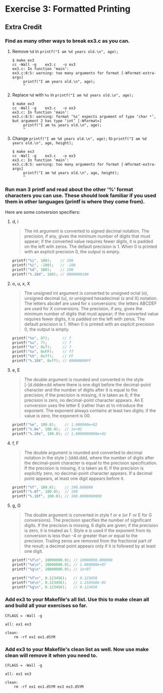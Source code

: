# Exercise 3: Formatted Printing
## Extra Credit
### Find as many other ways to break ex3.c as you can.
1. Remove `%d` in `printf("I am %d years old.\n", age);`

    ```
    $ make ex3
    cc -Wall -g    ex3.c   -o ex3
    ex3.c: In function ‘main’:
    ex3.c:8:5: warning: too many arguments for format [-Wformat-extra-args]
         printf("I am years old.\n", age);
         ^
    ```
2. Replace `%d` with `%s` in `printf("I am %d years old.\n", age);`

    ```
    $ make ex3
    cc -Wall -g    ex3.c   -o ex3
    ex3.c: In function ‘main’:
    ex3.c:8:5: warning: format ‘%s’ expects argument of type ‘char *’, but argument 2 has type ‘int’ [-Wformat=]
         printf("I am %s years old.\n", age);
         ^
    ```
3. Change `printf("I am %d years old.\n", age);` to `printf("I am %d years old.\n", age, height);`

    ```
    $ make ex3
    cc -Wall -g    ex3.c   -o ex3
    ex3.c: In function ‘main’:
    ex3.c:8:5: warning: too many arguments for format [-Wformat-extra-args]
         printf("I am %d years old.\n", age, height);
         ^
    ```

### Run man 3 printf and read about the other '%' format characters you can use. These should look familiar if you used them in other languages (printf is where they come from).
Here are some conversion specifiers:

1. d, i

    > The int argument is converted to signed decimal notation. The precision, if any, gives the minimum number of digits
    that must appear; if the converted value requires fewer digits, it is padded on the left with zeros. The default
    precision is 1. When 0 is printed with an explicit precision 0, the output is empty.
    

    ```c
    printf("%i", 100);    // 100
    printf("%i", -100);   // -100
    printf("%d", 100);    // 100
    printf("%.10d", 100); // 0000000100
    ```
    
2. o, u, x, X

    > The unsigned int argument is converted to unsigned octal (o), unsigned decimal (u), or unsigned hexadecimal
    (x and X) notation. The letters abcdef are used for x conversions; the letters ABCDEF are used for X conversions. 
    The precision, if any, gives the minimum number of digits that must appear; if the converted value requires 
    fewer digits, it is padded on the left with zeros. The default precision is 1. When 0 is printed with an 
    explicit precision 0, the output is empty.
    
    ```c
    printf("%o", 07);      // 7
    printf("%u", 7);       // 7
    printf("%x", 0x7);     // 7
    printf("%x", 0xFF);    // ff
    printf("%X", 0xff);    // FF
    printf("%.10X", 0xff); // 00000000FF
    ```
    
3. e, E

    > The double argument is rounded and converted in the style [-]d.ddde±dd where there is one digit before 
    the decimal-point character and the number of digits after it is equal to the precision; if the precision 
    is missing, it is taken as 6; if the precision is zero, no decimal-point character appears. An E conversion 
    uses the letter E (rather than e) to introduce the exponent. The exponent always contains at least two 
    digits; if the value is zero, the exponent is 00.
    
    ```c
    printf("%e", 100.0);    // 1.000000e+02
    printf("%.0e", 100.0);  // 1e+02
    printf("%.10e", 100.0); // 1.0000000000e+02
    ```
    
4. f, F

    > The double argument is rounded and converted to decimal notation in the style [-]ddd.ddd, where the number 
    of digits after the decimal-point character is equal to the precision specification. If the precision is 
    missing, it is taken as 6; if the precision is explicitly zero, no decimal-point character appears. 
    If a decimal point appears, at least one digit appears before it.
    
    ```c
    printf("%f", 100.0);    // 100.000000
    printf("%.0f", 100.0);  // 100
    printf("%.10f", 100.0); // 100.0000000000
    ```
    
5. g, G

    > The double argument is converted in style f or e (or F or E for G conversions). The precision specifies 
    the number of significant digits. If the precision is missing, 6 digits are given; if the precision is 
    zero, it is treated as 1. Style e is used if the exponent from its conversion is less than -4 or greater 
    than or equal to the precision. Trailing zeros are removed from the fractional part of the result; a 
    decimal point appears only if it is followed by at least one digit.
    
    ```c
    printf("%f\n", 10000000.0); // 10000000.000000
    printf("%e\n", 10000000.0); // 1.000000e+07
    printf("%g\n", 10000000.0); // 1e+07
    
    printf("%f\n", 0.123456);   // 0.123456
    printf("%e\n", 0.123456);   // 1.234560e-01
    printf("%g\n", 0.123456);   // 0.123456
    ```

### Add ex3 to your Makefile's all list. Use this to make clean all and build all your exercises so far.

```
CFLAGS = -Wall -g

all: ex1 ex3

clean:
    rm -rf ex1 ex1.dSYM
```

### Add ex3 to your Makefile's clean list as well. Now use make clean will remove it when you need to.

```
CFLAGS = -Wall -g

all: ex1 ex3

clean:
    rm -rf ex1 ex1.dSYM ex3 ex3.dSYM
```
